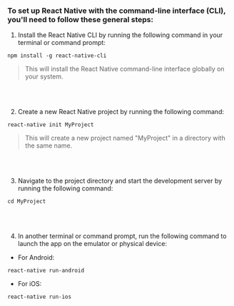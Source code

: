 ### To set up React Native with the command-line interface (CLI), you'll need to follow these general steps:
1. Install the React Native CLI by running the following command in your terminal or command prompt:
```
npm install -g react-native-cli
```
> This will install the React Native command-line interface globally on your system.

<br/>
<br/>

2. Create a new React Native project by running the following command:
```
react-native init MyProject
```
> This will create a new project named "MyProject" in a directory with the same name.

<br/>
<br/>

3. Navigate to the project directory and start the development server by running the following command:
```
cd MyProject
```

<br/>
<br/>

4. In another terminal or command prompt, run the following command to launch the app on the emulator or physical device:
- For Android: 
```
react-native run-android
```
- For iOS:
```
react-native run-ios
```

